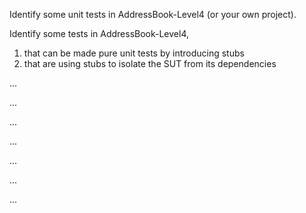 <panel type="danger" header=":trophy: Can explain different types of testing :star:" expandable expanded no-close>

<panel type="danger" header=":trophy: Can explain unit testing :star:" expandable>
  <include src="../../book/testing/testingTypes/unitTesting/what/full.md" />
  <panel header=":dart: Evidence" expanded>

Identify some unit tests in AddressBook-Level4 (or your own project).

  </panel>
</panel>

<panel type="info" header=":trophy: Can use stubs to isolate an SUT from its dependencies :star::star::star:" expandable>
  <include src="../../book/testing/testingTypes/unitTesting/stubs/full.md" />
  <panel header=":dart: Evidence" expanded>

Identify some tests in AddressBook-Level4,
1. that can be made pure unit tests by introducing stubs
2. that are using stubs to isolate the SUT from its dependencies 

  </panel>
</panel>

<panel type="danger" header=":trophy: Can explain integration testing :star:" expandable>
  <include src="../../book/testing/testingTypes/integrationTesting/what/full.md" />
  <panel header=":dart: Evidence" expanded>

...

  </panel>
</panel>

<panel type="danger" header=":trophy: Can explain system testing :star:" expandable>
  <include src="../../book/testing/testingTypes/systemTesting/what/full.md" />
  <panel header=":dart: Evidence" expanded>

...

  </panel>
</panel>

<panel type="info" header=":trophy: Can explain the differences between system testing and acceptance testing :star::star::star:" expandable>
  <include src="../../book/testing/testingTypes/acceptanceTesting/acceptanceVsSystemTesting/full.md" />
  <panel header=":dart: Evidence" expanded>

...

  </panel>
</panel>

<panel type="info" header=":trophy: Can explain test case design for use case based testing :star::star::star:" expandable>
  <include src="../../book/testCaseDesign/more/testingUseCases/full.md" />
  <panel header=":dart: Evidence" expanded>

...

  </panel>
</panel>

<panel type="info" header=":trophy: Can explain automated GUI testing :star::star::star:" expandable>
  <include src="../../book/testing/testAutomation/testingGuis/full.md" />
  <panel header=":dart: Evidence" expanded>

...

  </panel>
</panel>

<panel type="info" header=":trophy: Can explain alpha and beta testing :star::star::star:" expandable>
  <include src="../../book/testing/testingTypes/alphaBetaTesting/what/full.md" />
  <panel header=":dart: Evidence" expanded>

...

  </panel>
</panel>

<panel type="danger" header=":trophy: Can explain acceptance testing :star:" expandable>
  <include src="../../book/testing/testingTypes/acceptanceTesting/what/full.md" />
  <panel header=":dart: Evidence" expanded>

...

  </panel>
</panel>

</panel>
